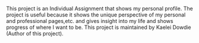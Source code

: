 This project is an Individual Assignment that shows my personal profile. The project is useful because it shows the unique perspective of my personal and professional pages,etc. and gives insight into my 
life and shows progress of where I want to be. This project is maintained by Kaelei Dowdie (Author of this project).
